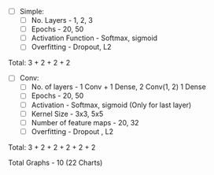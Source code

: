 - [ ] Simple:
    - [ ] No. Layers - 1, 2, 3
    - [ ] Epochs - 20, 50
    - [ ] Activation Function - Softmax, sigmoid
    - [ ] Overfitting - Dropout, L2

Total: 3 + 2 + 2 + 2

- [ ] Conv:
    - [ ] No. of layers - 1 Conv + 1 Dense, 2 Conv(1, 2) 1 Dense
    - [ ] Epochs - 20, 50
    - [ ] Activation - Softmax, sigmoid (Only for last layer)
    - [ ] Kernel Size - 3x3, 5x5
    - [ ] Number of feature maps - 20, 32
    - [ ] Overfitting - Dropout , L2

Total: 3 + 2 + 2 + 2 + 2 + 2 

Total Graphs - 10 (22 Charts)
